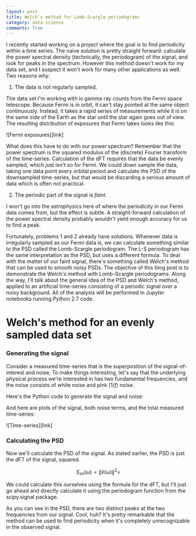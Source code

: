 ```yaml
---
layout: post
title: Welch's method for Lomb-Scargle periodograms
category: data science
comments: True
---
```



I recently started working on a project where the goal is to find periodicity within a time series. The naive solution is pretty straight forward: calculate the power spectral density (technically, the periodogram) of the signal, and look for peaks in the spectrum. However this method doesn't work for my data set, and I suspect it won't work for many other applications as well. Two reasons why:

1. The data is not regularly sampled.

The data set I'm working with is gamma ray counts from the Fermi space telescope. Because Fermi is in orbit, it can't stay pointed at the same object continuously. Instead, it takes a rapid series of measurements while it is on the same side of the Earth as the star until the star again goes out of view. The resulting distribution of exposures that Fermi takes looks like this:

![Fermi exposures][link]

What does this have to do with our power spectrum? Remember that the power spectrum is the squared modulus of the (discrete) Fourier transform of the time-series. Calculation of the dFT requires that the data be evenly sampled, which just isn't so for Fermi. We could down sample the data, taking one data point every orbital period and calculate the PSD of the downsampled time-series, but that would be discarding a serious amount of data which is often not practical.

2. The periodic part of the signal is *faint*.

I won't go into the astrophysics here of where the periodicity in our Fermi data comes from, but the effect is subtle. A straight-forward calculation of the power spectral density probably wouldn't yield enough accuracy for us to find a peak.

Fortunately, problems 1 and 2 already have solutions. Whenever data is irregularly sampled as our Fermi data is, we can calculate something similar to the PSD called the Lomb-Scargle periodogram. The L-S periodogram has the same interpretation as the PSD, but uses a different formula. To deal with the matter of our faint signal, there's something called Welch's method that can be used to smooth noisy PSDs. The objective of this blog post is to demonstrate the Welch's method with Lomb-Scargle periodograms. Along the way, I'll talk about the general idea of the PSD and Welch's method, applied to an artificial time-series consisting of a periodic signal over a noisy background. All of the analysis will be performed in Jupyter notebooks running Python 2.7 code.

# Welch's method for an evenly sampled data set
### Generating the signal

Consider a measured time-series that is the superposition of the signal-of-interest and noise. To make things interesting, let's say that the underlying physical process we're interested in has two fundamental frequencies, and the noise consists of white noise and pink $\left(1/f\right)$ noise.

Here's the Python code to generate the signal and noise:


And here are plots of the signal, both noise terms, and the total measured time-series:

![Time-series][link]

### Calculating the PSD

Now we'll calculate the PSD of the signal. As stated earlier, the PSD is just the dFT of the signal, squared.

$$
S_{xx}\left(\omega\right) = \| \hat{x}\left(\omega\right) \|^{2} =
$$

 We could calculate this ourselves using the formula for the dFT, but I'll just go ahead and directly calculate it using the periodogram function from the scipy.signal package.

As you can see in the PSD, there are two distinct peaks at the two frequencies from our signal. Cool, huh? It's pretty remarkable that the method can be used to find periodicity when it's completely unrecognizable in the observed signal.





